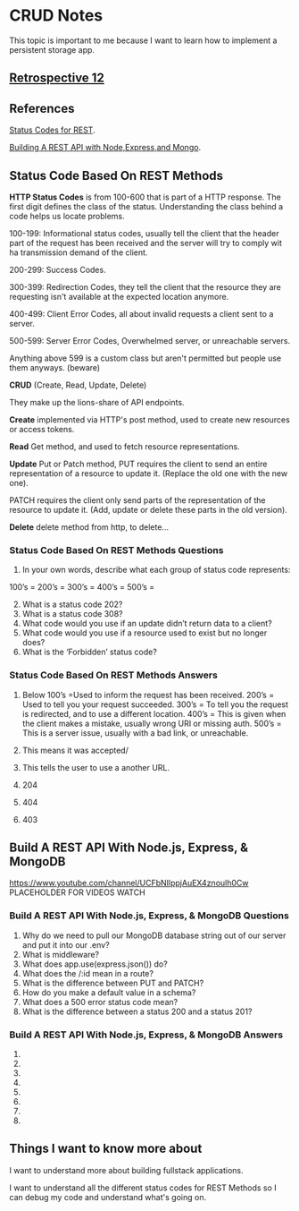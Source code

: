 # CRUD Notes

This topic is important to me because I want to learn how to implement a persistent storage app.

## [Retrospective 12](https://connerkt.github.io/Reading-Notes/301/Class12/Retro12)

## References

[Status Codes for REST](https://www.moesif.com/blog/technical/api-design/Which-HTTP-Status-Code-To-Use-For-Every-CRUD-App/).

[Building A REST API with Node,Express,and Mongo](https://www.youtube.com/channel/UCFbNIlppjAuEX4znoulh0Cw).

## Status Code Based On REST Methods

**HTTP Status Codes** is from 100-600 that is part of a HTTP response. The first digit defines the class of the status. Understanding the class behind a code helps us locate problems.

100-199: Informational status codes, usually tell the client that the header part of the request has been received and the server will try to comply wit ha transmission demand of the client.

200-299: Success Codes.

300-399: Redirection Codes, they tell the client that the resource they are requesting isn't available at the expected location anymore.

400-499: Client Error Codes, all about invalid requests a client sent to a server.

500-599: Server Error Codes, Overwhelmed server, or unreachable servers.

Anything above 599 is a custom class but aren't permitted but people use them anyways. (beware)

**CRUD** (Create, Read, Update, Delete)

They make up the lions-share of API endpoints.

**Create** implemented via HTTP's post method, used to create new resources or access tokens.

**Read** Get method, and used to fetch resource representations.

**Update** Put or Patch method,
PUT requires the client to send an entire representation of a resource to update it. (Replace the old one with the new one).

PATCH requires the client only send parts of the representation of the resource to update it. (Add, update or delete these parts in the old version).

**Delete** delete method from http, to delete...

### Status Code Based On REST Methods Questions

1. In your own words, describe what each group of status code represents:

100’s =
200’s =
300’s =
400’s =
500’s =

2. What is a status code 202?
3. What is a status code 308?
4. What code would you use if an update didn’t return data to a client?
5. What code would you use if a resource used to exist but no longer does?
6. What is the ‘Forbidden’ status code?

### Status Code Based On REST Methods Answers

1. Below
100’s =Used to inform the request has been received.
200’s = Used to tell you your request succeeded.
300’s = To tell you the request is redirected, and to use a different location.
400’s = This is given when the client makes a mistake, usually wrong URI or missing auth.
500’s = This is a server issue, usually with a bad link, or unreachable.

2. This means it was accepted/
3. This tells the user to use a another URL.
4. 204
5. 404
6. 403

## Build A REST API With Node.js, Express, & MongoDB

https://www.youtube.com/channel/UCFbNIlppjAuEX4znoulh0Cw
PLACEHOLDER FOR VIDEOS WATCH

### Build A REST API With Node.js, Express, & MongoDB Questions

1. Why do we need to pull our MongoDB database string out of our server and put it into our .env?
2. What is middleware?
3. What does app.use(express.json()) do?
4. What does the /:id mean in a route?
5. What is the difference between PUT and PATCH?
6. How do you make a default value in a schema?
7. What does a 500 error status code mean?
8. What is the difference between a status 200 and a status 201?

### Build A REST API With Node.js, Express, & MongoDB Answers

1. 
2. 
3. 
4. 
5. 
6. 
7. 
8. 

## Things I want to know more about

I want to understand more about building fullstack applications.

I want to understand all the different status codes for REST Methods so I can debug my code and understand what's going on.

